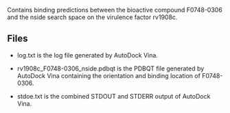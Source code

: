 Contains binding predictions between the bioactive compound F0748-0306 and the nside search space on the virulence factor rv1908c.

## Files

- log.txt is the log file generated by AutoDock Vina.

- rv1908c_F0748-0306_nside.pdbqt is the PDBQT file generated by AutoDock Vina containing the orientation and binding location of F0748-0306.

- stdoe.txt is the combined STDOUT and STDERR output of AutoDock Vina.

